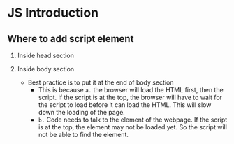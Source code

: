 # JS Introduction

## Where to add script element

1. Inside head section

2. Inside body section
    - Best practice is to put it at the end of body section
        - This is because `a.` the browser will load the HTML first, then the script. If the script is at the top, the browser will have to wait for the script to load before it can load the HTML. This will slow down the loading of the page.
        - `b.` Code needs to talk to the element of the webpage. If the script is at the top, the element may not be loaded yet. So the script will not be able to find the element.



